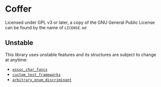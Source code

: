 # Coffer

Licensed under GPL v3 or later, a copy of the GNU General Public License can be found by the name of `LICENSE.md`

## Unstable

This library uses unstable features and its structures are subject to change at anytime:
 
 - [`assoc_char_funcs`](https://github.com/rust-lang/rust/issues/71763)
 - [`custom_test_frameworks`](https://github.com/rust-lang/rust/issues/50297)
 - [`arbitrary_enum_discriminant`](https://github.com/rust-lang/rust/issues/60553)